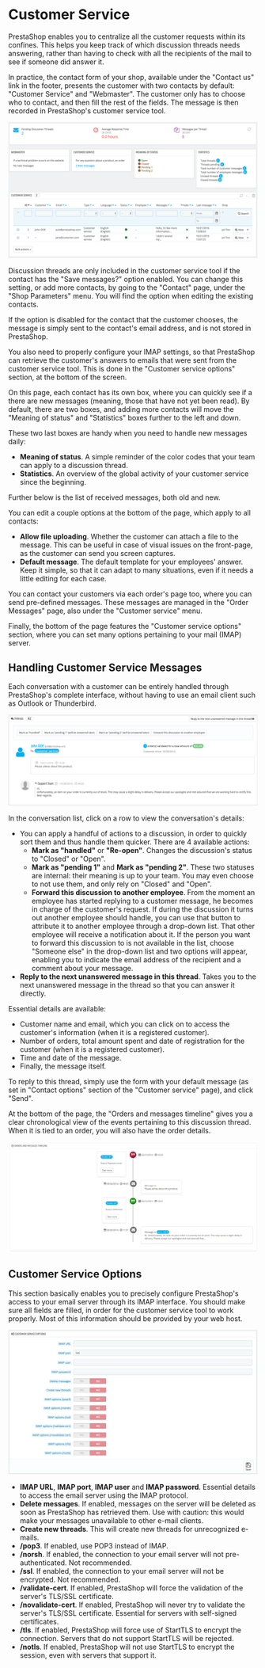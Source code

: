 # Customer Service

PrestaShop enables you to centralize all the customer requests within its confines. This helps you keep track of which discussion threads needs answering, rather than having to check with all the recipients of the mail to see if someone did answer it.

In practice, the contact form of your shop, available under the "Contact us" link in the footer, presents the customer with two contacts by default: "Customer Service" and "Webmaster". The customer only has to choose who to contact, and then fill the rest of the fields. The message is then recorded in PrestaShop's customer service tool.

![](../../../.gitbook/assets/51839870%20%283%29%20%283%29%20%281%29.png)

Discussion threads are only included in the customer service tool if the contact has the "Save messages?" option enabled. You can change this setting, or add more contacts, by going to the "Contact" page, under the "Shop Parameters" menu. You will find the option when editing the existing contacts.

If the option is disabled for the contact that the customer chooses, the message is simply sent to the contact's email address, and is not stored in PrestaShop.

You also need to properly configure your IMAP settings, so that PrestaShop can retrieve the customer's answers to emails that were sent from the customer service tool. This is done in the "Customer service options" section, at the bottom of the screen.

On this page, each contact has its own box, where you can quickly see if a there are new messages \(meaning, those that have not yet been read\). By default, there are two boxes, and adding more contacts will move the "Meaning of status" and "Statistics" boxes further to the left and down.

These two last boxes are handy when you need to handle new messages daily:

* **Meaning of status**. A simple reminder of the color codes that your team can apply to a discussion thread.
* **Statistics**. An overview of the global activity of your customer service since the beginning.

Further below is the list of received messages, both old and new.

You can edit a couple options at the bottom of the page, which apply to all contacts:

* **Allow file uploading**. Whether the customer can attach a file to the message. This can be useful in case of visual issues on the front-page, as the customer can send you screen captures.
* **Default message**. The default template for your employees' answer. Keep it simple, so that it can adapt to many situations, even if it needs a little editing for each case.  

You can contact your customers via each order's page too, where you can send pre-defined messages. These messages are managed in the "Order Messages" page, also under the "Customer service" menu.

Finally, the bottom of the page features the "Customer service options" section, where you can set many options pertaining to your mail \(IMAP\) server.

## Handling Customer Service Messages <a id="CustomerService-HandlingCustomerServiceMessages"></a>

Each conversation with a customer can be entirely handled through PrestaShop's complete interface, without having to use an email client such as Outlook or Thunderbird.

![](../../../.gitbook/assets/51839871%20%283%29%20%283%29%20%281%29.png)

In the conversation list, click on a row to view the conversation's details:

* You can apply a handful of actions to a discussion, in order to quickly sort them and thus handle them quicker. There are 4 available actions: 
  * **Mark as "handled"** or **"Re-open"**. Changes the discussion's status to "Closed" or "Open".
  * **Mark as "pending 1"** and **Mark as "pending 2"**. These two statuses are internal: their meaning is up to your team. You may even choose to not use them, and only rely on "Closed" and "Open".
  * **Forward this discussion to another employee**. From the moment an employee has started replying to a customer message, he becomes in charge of the customer's request. If during the discussion it turns out another employee should handle, you can use that button to attribute it to another employee through a drop-down list. That other employee will receive a notification about it. If the person you want to forward this discussion to is not available in the list, choose "Someone else" in the drop-down list and two options will appear, enabling you to indicate the email address of the recipient and a comment about your message.
* **Reply to the next unanswered message in this thread**. Takes you to the next unanswered message in the thread so that you can answer it directly.

Essential details are available:

* Customer name and email, which you can click on to access the customer's information \(when it is a registered customer\).
* Number of orders, total amount spent and date of registration for the customer \(when it is a registered customer\).
* Time and date of the message.
* Finally, the message itself.

To reply to this thread, simply use the form with your default message \(as set in "Contact options" section of the "Customer service" page\), and click "Send".

At the bottom of the page, the "Orders and messages timeline" gives you a clear chronological view of the events pertaining to this discussion thread. When it is tied to an order, you will also have the order details.

![](../../../.gitbook/assets/23789570%20%283%29%20%283%29%20%283%29.png)

## Customer Service Options <a id="CustomerService-CustomerServiceOptions"></a>

This section basically enables you to precisely configure PrestaShop's access to your email server through its IMAP interface. You should make sure all fields are filled, in order for the customer service tool to work properly. Most of this information should be provided by your web host.

![](../../../.gitbook/assets/51839872%20%283%29%20%283%29%20%281%29.png)

* **IMAP URL**, **IMAP port**, **IMAP user** and **IMAP password**. Essential details to access the email server using the IMAP protocol.
* **Delete messages**. If enabled, messages on the server will be deleted as soon as PrestaShop has retrieved them. Use with caution: this would make your messages unavailable to other e-mail clients.
* **Create new threads**. This will create new threads for unrecognized e-mails.
* **/pop3**. If enabled, use POP3 instead of IMAP.
* **/norsh**. If enabled, the connection to your email server will not pre-authenticated. Not recommended.
* **/ssl**. If enabled, the connection to your email server will not be encrypted. Not recommended.
* **/validate-cert**. If enabled, PrestaShop will force the validation of the server's TLS/SSL certificate.
* **/novalidate-cert**. If enabled, PrestaShop will never try to validate the server's TLS/SSL certificate. Essential for servers with self-signed certificates.
* **/tls**. If enabled, PrestaShop will force use of StartTLS to encrypt the connection. Servers that do not support StartTLS will be rejected.
* **/notls**. If enabled, PrestaShop will not use StartTLS to encrypt the session, even with servers that support it.


